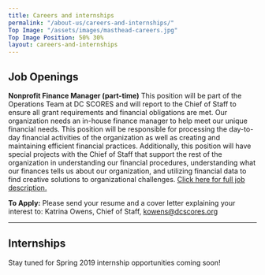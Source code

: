 ```yaml
---
title: Careers and internships
permalink: "/about-us/careers-and-internships/"
Top Image: "/assets/images/masthead-careers.jpg"
Top Image Position: 50% 30%
layout: careers-and-internships
---
```


## Job Openings

**Nonprofit Finance Manager (part-time)**
This position will be part of the Operations Team at DC SCORES and will report to the Chief of Staff to ensure all grant requirements and financial obligations are met. Our organization needs an in-house finance manager to help meet our unique financial needs. This position will be responsible for processing the day-to-day financial activities of the organization as well as creating and maintaining efficient financial practices. Additionally, this position will have special projects with the Chief of Staff that support the rest of the organization in understanding our financial procedures, understanding what our finances tells us about our organization, and
utilizing financial data to find creative solutions to organizational challenges. [Click here for full job description.](https://drive.google.com/file/d/1ndVFLoNoji0H7j8Ky-ifJv0ZqNty84BA/view?usp=sharing)

**To Apply:** Please send your resume and a cover letter explaining your interest to: Katrina Owens, Chief of
Staff, kowens@dcscores.org

---

## Internships

Stay tuned for Spring 2019 internship opportunities coming soon!